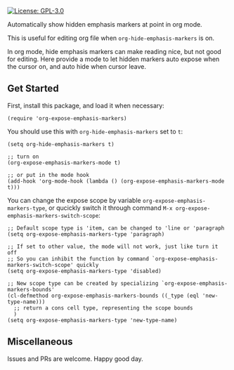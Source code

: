 [![License: GPL-3.0](http://img.shields.io/:license-gpl3-blue.svg)](https://opensource.org/licenses/GPL-3.0)

Automatically show hidden emphasis markers at point in org mode.

This is useful for editing org file when `org-hide-emphasis-markers` is on.

In org mode, hide emphasis markers can make reading nice, but not good for editing.
Here provide a mode to let hidden markers auto expose when the cursor on, and auto
hide when cursor leave.

## Get Started

First, install this package, and load it when necessary:
```elisp
(require 'org-expose-emphasis-markers)
```

You should use this with `org-hide-emphasis-markers` set to `t`:
```elisp
(setq org-hide-emphasis-markers t)

;; turn on
(org-expose-emphasis-markers-mode t)

;; or put in the mode hook
(add-hook 'org-mode-hook (lambda () (org-expose-emphasis-markers-mode t)))

```

You can change the expose scope by variable `org-expose-emphasis-markers-type`, or qucickly
switch it through command `M-x org-expose-emphasis-markers-switch-scope`:
```elisp
;; Default scope type is 'item, can be changed to 'line or 'paragraph
(setq org-expose-emphasis-markers-type 'paragraph)

;; If set to other value, the mode will not work, just like turn it off
;; So you can inhibit the function by command `org-expose-emphasis-markers-switch-scope' quickly
(setq org-expose-emphasis-markers-type 'disabled)

;; New scope type can be created by specializing `org-expose-emphasis-markers-bounds'
(cl-defmethod org-expose-emphasis-markers-bounds ((_type (eql 'new-type-name)))
  ;; return a cons cell type, representing the scope bounds
  )
(setq org-expose-emphasis-markers-type 'new-type-name)
```

## Miscellaneous

Issues and PRs are welcome. Happy good day.
